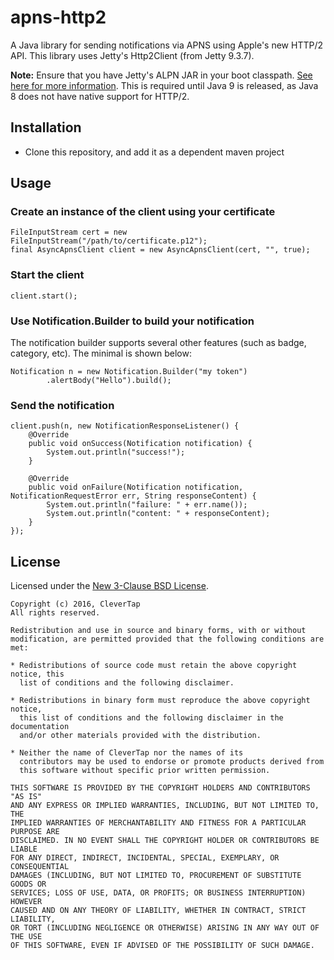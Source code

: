 # apns-http2
A Java library for sending notifications via APNS using Apple's new HTTP/2 API. This library uses Jetty's Http2Client (from Jetty 9.3.7).

**Note:** Ensure that you have Jetty's ALPN JAR in your boot classpath. [See here for more information](http://www.eclipse.org/jetty/documentation/current/alpn-chapter.html). This is required until Java 9 is released, as Java 8 does not have native support for HTTP/2.

## Installation
- Clone this repository, and add it as a dependent maven project

## Usage
### Create an instance of the client using your certificate
```
FileInputStream cert = new FileInputStream("/path/to/certificate.p12");
final AsyncApnsClient client = new AsyncApnsClient(cert, "", true);
```
### Start the client
```
client.start();
```
### Use Notification.Builder to build your notification
The notification builder supports several other features (such as badge, category, etc). The minimal is shown below:
```
Notification n = new Notification.Builder("my token")
        .alertBody("Hello").build();

```
### Send the notification
```
client.push(n, new NotificationResponseListener() {
    @Override
    public void onSuccess(Notification notification) {
        System.out.println("success!");
    }

    @Override
    public void onFailure(Notification notification, NotificationRequestError err, String responseContent) {
        System.out.println("failure: " + err.name());
        System.out.println("content: " + responseContent);
    }
});
```

## License
Licensed under the [New 3-Clause BSD License](http://opensource.org/licenses/BSD-3-Clause).

```
Copyright (c) 2016, CleverTap
All rights reserved.

Redistribution and use in source and binary forms, with or without
modification, are permitted provided that the following conditions are met:

* Redistributions of source code must retain the above copyright notice, this
  list of conditions and the following disclaimer.

* Redistributions in binary form must reproduce the above copyright notice,
  this list of conditions and the following disclaimer in the documentation
  and/or other materials provided with the distribution.

* Neither the name of CleverTap nor the names of its
  contributors may be used to endorse or promote products derived from
  this software without specific prior written permission.

THIS SOFTWARE IS PROVIDED BY THE COPYRIGHT HOLDERS AND CONTRIBUTORS "AS IS"
AND ANY EXPRESS OR IMPLIED WARRANTIES, INCLUDING, BUT NOT LIMITED TO, THE
IMPLIED WARRANTIES OF MERCHANTABILITY AND FITNESS FOR A PARTICULAR PURPOSE ARE
DISCLAIMED. IN NO EVENT SHALL THE COPYRIGHT HOLDER OR CONTRIBUTORS BE LIABLE
FOR ANY DIRECT, INDIRECT, INCIDENTAL, SPECIAL, EXEMPLARY, OR CONSEQUENTIAL
DAMAGES (INCLUDING, BUT NOT LIMITED TO, PROCUREMENT OF SUBSTITUTE GOODS OR
SERVICES; LOSS OF USE, DATA, OR PROFITS; OR BUSINESS INTERRUPTION) HOWEVER
CAUSED AND ON ANY THEORY OF LIABILITY, WHETHER IN CONTRACT, STRICT LIABILITY,
OR TORT (INCLUDING NEGLIGENCE OR OTHERWISE) ARISING IN ANY WAY OUT OF THE USE
OF THIS SOFTWARE, EVEN IF ADVISED OF THE POSSIBILITY OF SUCH DAMAGE.
```